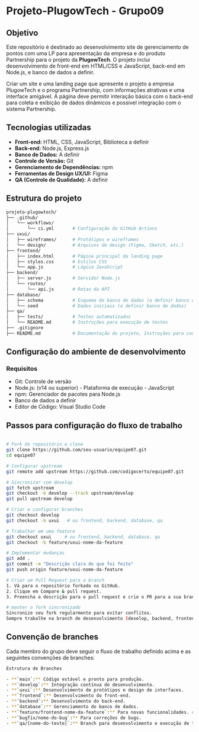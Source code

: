 # Projeto-PlugowTech - Grupo09

## Objetivo

Este repositório é destinado ao desenvolvimento site de gerenciamento de pontos com uma LP para apresentação da empresa e do produto Partnership para o projeto da **PlugowTech**. O projeto inclui desenvolvimento de front-end em HTML/CSS e JavaScript, back-end em Node.js, e banco de dados a definir.


Criar um site e uma landing page que apresente o projeto a empresa PlugowTech e o programa Partnership, com informações atrativas e uma interface amigável. A página deve permitir interação básica com o back-end para coleta e exibição de dados dinâmicos e possivel integração com o sistema Partnership. 

## Tecnologias utilizadas

- **Front-end:** HTML, CSS, JavaScript, Biblioteca a definir 
- **Back-end:** Node.js, Express.js
- **Banco de Dados:** A definir
- **Controle de Versão:** Git
- **Gerenciamento de Dependências:** npm
- **Ferramentas de Design UX/UI:** Figma
- **QA (Controle de Qualidade):** A definir 

## Estrutura do projeto

```bash
projeto-plugowtech/
├── .github/
│   └── workflows/
│       └── ci.yml       # Configuração do GitHub Actions
├── uxui/
│   ├── wireframes/      # Protótipos e wireframes
│   └── design/          # Arquivos de design (Figma, Sketch, etc.)
├── frontend/
│   ├── index.html       # Página principal da landing page
│   ├── styles.css       # Estilos CSS
│   └── app.js           # Lógica JavaScript
├── backend/
│   ├── server.js        # Servidor Node.js
│   └── routes/
│       └── api.js       # Rotas da API
├── database/
│   ├── schema           # Esquema do banco de dados (a definir banco de dados)
│   └── seed             # Dados iniciais (a definir banco de dados)
├── qa/
│   ├── tests/           # Testes automatizados
│   └── README.md        # Instruções para execução de testes
├── .gitignore
├── README.md            # Documentação do projeto, Instruções para contribuição e Convenção de branches
```

## Configuração do ambiente de desenvolvimento
### Requisitos
- Git: Controle de versão
- Node.js: (v14 ou superior) - Plataforma de execução - JavaScript
- npm: Gerenciador de pacotes para Node.js
- Banco de dados a definir 
- Editor de Código: Visual Studio Code

## Passos para configuração do fluxo de trabalho
```bash

# Fork do repositório e clone
git clone https://github.com/seu-usuario/equipe07.git
cd equipe07

# Configurar upstream
git remote add upstream https://github.com/codigocerto/equipe07.git

# Sincronizar com develop
git fetch upstream
git checkout -b develop --track upstream/develop
git pull upstream develop

# Criar e configurar branches
git checkout develop
git checkout -b uxui   # ou frontend, backend, database, qa

# Trabalhar em uma feature
git checkout uxui     # ou frontend, backend, database, qa
git checkout -b feature/uxui-nome-da-feature

# Implementar mudanças
git add .
git commit -m "Descrição clara do que foi feito"
git push origin feature/uxui-nome-da-feature

# Criar um Pull Request para a branch
1. Vá para o repositório forkado no GitHub.
2. Clique em Compare & pull request.
3. Preencha a descrição para o pull request e crie o PR para a sua branch (frontend, backend, database ...) no repositório principal.

# manter o fork sincronizado
Sincronize seu fork regularmente para evitar conflitos.
Sempre trabalhe na branch de desenvolvimento (develop, backend, frontend...) e crie sub-branches para features específicas.
```
## Convenção de branches
Cada membro do grupo deve seguir o fluxo de trabalho definido acima e as seguintes convenções de branches:

```bash
Estrutura de Branches

- **`main`:** Código estável e pronto para produção.
- **`develop`:** Integração contínua de desenvolvimento.
- **`uxui`:** Desenvolvimento de protótipos e design de interfaces.
- **`frontend`:** Desenvolvimento do front-end.
- **`backend`:** Desenvolvimento do back-end.
- **`database`:** Gerenciamento do banco de dados.
- **`feature/frontend-nome-da-feature`:** Para novas funcionalidades. # feature/nome da stack-nome da feature
- **`bugfix/nome-do-bug`:** Para correções de bugs.
- **`qa/[nome-do-teste]`:** Branch para desenvolvimento e execução de testes automatizados.
